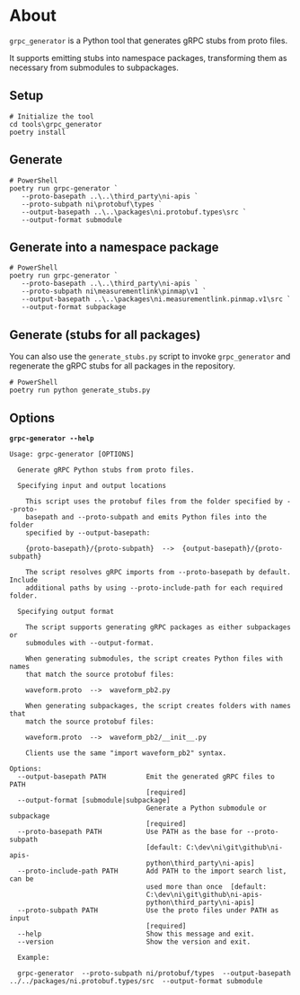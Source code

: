# About

`grpc_generator` is a Python tool that generates gRPC stubs from proto files.

It supports emitting stubs into namespace packages, transforming them as necessary from submodules to subpackages.

## Setup

```pwsh
# Initialize the tool
cd tools\grpc_generator
poetry install
```

## Generate

```pwsh
# PowerShell
poetry run grpc-generator `
   --proto-basepath ..\..\third_party\ni-apis `
   --proto-subpath ni\protobuf\types `
   --output-basepath ..\..\packages\ni.protobuf.types\src `
   --output-format submodule
```

## Generate into a namespace package

```pwsh
# PowerShell
poetry run grpc-generator `
   --proto-basepath ..\..\third_party\ni-apis `
   --proto-subpath ni\measurementlink\pinmap\v1 `
   --output-basepath ..\..\packages\ni.measurementlink.pinmap.v1\src `
   --output-format subpackage
```

## Generate (stubs for all packages)

You can also use the `generate_stubs.py` script to invoke `grpc_generator` and regenerate the gRPC stubs for all packages in the repository.

```pwsh
# PowerShell
poetry run python generate_stubs.py
```

## Options

**`grpc-generator --help`**
```
Usage: grpc-generator [OPTIONS]

  Generate gRPC Python stubs from proto files.

  Specifying input and output locations

    This script uses the protobuf files from the folder specified by --proto-
    basepath and --proto-subpath and emits Python files into the folder
    specified by --output-basepath:

    {proto-basepath}/{proto-subpath}  -->  {output-basepath}/{proto-subpath}

    The script resolves gRPC imports from --proto-basepath by default. Include
    additional paths by using --proto-include-path for each required folder.

  Specifying output format

    The script supports generating gRPC packages as either subpackages or
    submodules with --output-format.

    When generating submodules, the script creates Python files with names
    that match the source protobuf files:

    waveform.proto  -->  waveform_pb2.py

    When generating subpackages, the script creates folders with names that
    match the source protobuf files:

    waveform.proto  -->  waveform_pb2/__init__.py

    Clients use the same "import waveform_pb2" syntax.

Options:
  --output-basepath PATH          Emit the generated gRPC files to PATH
                                  [required]
  --output-format [submodule|subpackage]
                                  Generate a Python submodule or subpackage
                                  [required]
  --proto-basepath PATH           Use PATH as the base for --proto-subpath
                                  [default: C:\dev\ni\git\github\ni-apis-
                                  python\third_party\ni-apis]
  --proto-include-path PATH       Add PATH to the import search list, can be
                                  used more than once  [default:
                                  C:\dev\ni\git\github\ni-apis-
                                  python\third_party\ni-apis]
  --proto-subpath PATH            Use the proto files under PATH as input
                                  [required]
  --help                          Show this message and exit.
  --version                       Show the version and exit.

  Example:

  grpc-generator  --proto-subpath ni/protobuf/types  --output-basepath ../../packages/ni.protobuf.types/src  --output-format submodule
```
